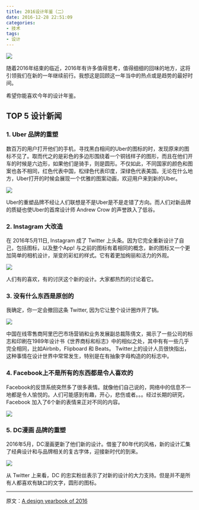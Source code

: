 ```yaml
---
title: 2016设计年鉴（二）
date: 2016-12-28 22:51:09
categories: 
- 技术
tags: 
- 设计
---
```


![](https://cdn-images-1.medium.com/max/2000/1*WCOEpb9gg4BAQH3LL5MV1g.png)

随着2016年结束的临近，2016年有许多值得思考，值得细细的回味的地方，这将引领我们在新的一年继续前行。我想这是回顾这一年当中的热点或是趋势的最好时间。

希望你能喜欢今年的设计年鉴。

## TOP 5 设计新闻

### 1. Uber 品牌的重塑

数百万的用户打开他们的手机，寻找黑白相间的Uber的图标的时，发现原来的图标不见了。取而代之的是彩色的多边形围绕着一个铜钱样子的图形，而且在他们开车的时候是六边形，如果他们是骑手，则是圆形。不仅如此，不同国家的颜色和图案也各不相同，红色代表中国，松绿色代表印度，深绿色代表美国。无论在什么地方，Uber打开的时候会展现一个优雅的图案动画，欢迎用户来到新的Uber。

![](https://cdn-images-1.medium.com/max/1600/1*ia9pXzRJLNzrUjCioyHsVA.png)

Uber的重塑品牌不经让人们联想是不是Uber是不是走错了方向。而人们对新品牌的质疑也使Uber的首席设计师 Andrew Crow 的声誉跌入了低谷。

### 2. Instagram 大改造

在 2016年5月11日, Instagram 成了 Twitter 上头条。因为它完全重新设计了自己，包括图标，以及整个App! 与之前的图标有着相同的概念，新的图标又一个更加简单的相机设计，渐变的彩虹的样式。它有着更加绚丽和活力的外观。

![](https://cdn-images-1.medium.com/max/1600/1*rdgxYHPHeXAbSj5U0j92cA.png) 

人们有的喜欢，有的讨厌这个新的设计。大家都热烈的讨论着它。

### 3. 没有什么东西是原创的

我确定，你一定会撤回这条 Twitter, 因为它让整个设计圈炸开了锅。

![](https://cdn-images-1.medium.com/max/1600/1*aPu1e2RN_I1VOAeVZA-8QA.png)

中国在线零售商阿里巴巴市场营销和业务发展副总裁陈倩文，揭示了一些公司的标志和印刷在1989年设计书《世界商标和标志》中的相似之处，其中有有一些几乎完全相同，比如Airbnb，Flipboard 和 Beats。
Twitter上的设计人员很快指出，这种事情在设计世界中常常发生，特别是在有抽象字母构造的的标志中。

### 4. Facebook上不是所有的东西都是令人喜欢的

Facebook的反馈系统突然多了很多表情。就像他们自己说的，网络中的信息不一地都是令人愉悦的。人们可能感到有趣，开心，悲伤或者。。。经过长期的研究，Facebook 加入了6个新的表情来正对不同的内容。

![](https://cdn-images-1.medium.com/max/1600/1*44tBDZJi4ZbVfNZcJHwg_w.gif)

### 5. DC漫画 品牌的重塑

2016年5月，DC漫画更新了他们新的设计。借鉴了80年代的风格，新的设计汇集了经典设计和与品牌相关的复古字体，迎接新时代的到来。

![](https://cdn-images-1.medium.com/max/1600/1*5biMv-HhOy0Wu0zVtkI_ng.png)

从 Twitter 上来看，DC 的忠实粉丝表示了对新的设计的大力支持。但是并不是所有人都喜欢有缺口的文字，圆形的图标。

---

原文：[A design yearbook of 2016](https://uxplanet.org/a-design-yearbook-of-2016-22ff9c81bd8#.avxmvxojr)